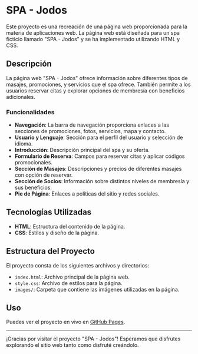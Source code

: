 # SPA - Jodos

Este proyecto es una recreación de una página web proporcionada para la materia de aplicaciones web. La página web está diseñada para un spa ficticio llamado "SPA - Jodos" y se ha implementado utilizando HTML y CSS.

## Descripción

La página web "SPA - Jodos" ofrece información sobre diferentes tipos de masajes, promociones, y servicios que el spa ofrece. También permite a los usuarios reservar citas y explorar opciones de membresía con beneficios adicionales. 

### Funcionalidades

- **Navegación**: La barra de navegación proporciona enlaces a las secciones de promociones, fotos, servicios, mapa y contacto.
- **Usuario y Lenguaje**: Sección para el perfil del usuario y selección de idioma.
- **Introducción**: Descripción principal del spa y su oferta.
- **Formulario de Reserva**: Campos para reservar citas y aplicar códigos promocionales.
- **Sección de Masajes**: Descripciones y precios de diferentes masajes con opción de reservar.
- **Sección de Socios**: Información sobre distintos niveles de membresía y sus beneficios.
- **Pie de Página**: Enlaces a políticas del sitio y redes sociales.

## Tecnologías Utilizadas

- **HTML**: Estructura del contenido de la página.
- **CSS**: Estilos y diseño de la página.

## Estructura del Proyecto

El proyecto consta de los siguientes archivos y directorios:

- `index.html`: Archivo principal de la página web.
- `style.css`: Archivo de estilos para la página.
- `images/`: Carpeta que contiene las imágenes utilizadas en la página.

## Uso

Puedes ver el proyecto en vivo en [GitHub Pages](https://joduald.github.io/laboratorio_CSSAplicadoADisenoPropuesto/).

---

¡Gracias por visitar el proyecto "SPA - Jodos"! Esperamos que disfrutes explorando el sitio web tanto como disfruté creándolo.
